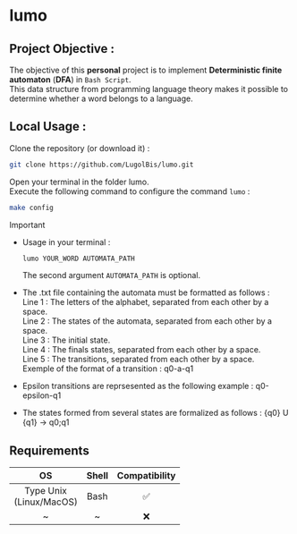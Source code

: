 # lumo
## Project Objective :
The objective of this **personal** project is to implement **Deterministic finite automaton** (**DFA**) in ```Bash Script```.
<br>
This data structure from programming language theory makes it possible to determine whether a word belongs to a language.

## Local Usage :
Clone the repository (or download it) :
```Bash
git clone https://github.com/LugolBis/lumo.git
```
Open your terminal in the folder lumo.
<br>
Execute the following command to configure the command ```lumo``` :
```Bash
make config
```
> [!Important]
> - Usage in your terminal :
>   ```Bash
>   lumo YOUR_WORD AUTOMATA_PATH
>   ```
>   The second argument ```AUTOMATA_PATH``` is optional.
>   
> - The .txt file containing the automata must be formatted as follows :
>   <br>Line 1 : The letters of the alphabet, separated from each other by a space.
>   <br>Line 2 : The states of the automata, separated from each other by a space.
>   <br>Line 3 : The initial state.
>   <br>Line 4 : The finals states, separated from each other by a space.
>   <br>Line 5 : The transitions, separated from each other by a space.
>   <br>Exemple of the format of a transition : q0-a-q1
> - Epsilon transitions are reprsesented as the following example : q0-epsilon-q1
> - The states formed from several states are formalized as follows : {q0} U {q1} -> q0;q1

## Requirements
| OS | Shell | Compatibility |
|:-:|:-:|:-:|
| Type Unix<br>(Linux/MacOS) | Bash | ✅ |
| ~ | ~ | ❌ |

